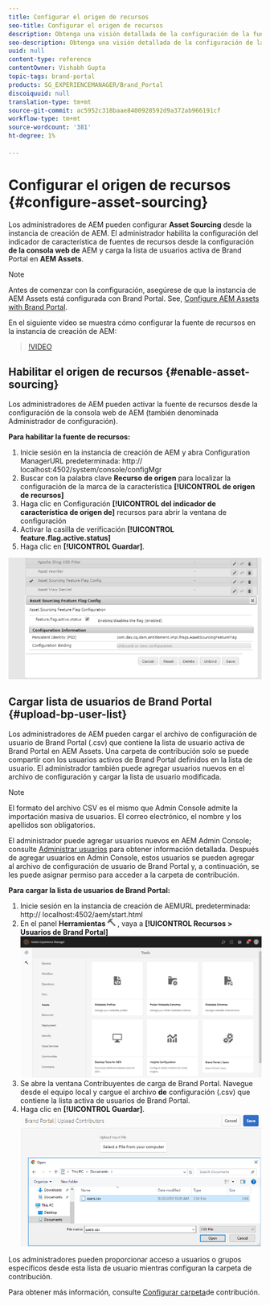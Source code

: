 ```yaml
---
title: Configurar el origen de recursos
seo-title: Configurar el origen de recursos
description: Obtenga una visión detallada de la configuración de la función de abastecimiento de recursos en AEM Assets.
seo-description: Obtenga una visión detallada de la configuración de la función de abastecimiento de recursos en AEM Assets.
uuid: null
content-type: reference
contentOwner: Vishabh Gupta
topic-tags: brand-portal
products: SG_EXPERIENCEMANAGER/Brand_Portal
discoiquuid: null
translation-type: tm+mt
source-git-commit: ac5952c318baae8400928592d9a372ab966191cf
workflow-type: tm+mt
source-wordcount: '381'
ht-degree: 1%

---
```



# Configurar el origen de recursos {#configure-asset-sourcing}

Los administradores de AEM pueden configurar **Asset Sourcing** desde la instancia de creación de AEM. El administrador habilita la configuración del indicador de característica de fuentes de recursos desde la configuración **de la consola web de** AEM y carga la lista de usuarios activa de Brand Portal en **AEM Assets**.

>[!NOTE]
>
>Antes de comenzar con la configuración, asegúrese de que la instancia de AEM Assets está configurada con Brand Portal. See, [Configure AEM Assets with Brand Portal](../using/configure-aem-assets-with-brand-portal.md).



En el siguiente vídeo se muestra cómo configurar la fuente de recursos en la instancia de creación de AEM:

>[!VIDEO](https://video.tv.adobe.com/v/29771)

## Habilitar el origen de recursos {#enable-asset-sourcing}

Los administradores de AEM pueden activar la fuente de recursos desde la configuración de la consola web de AEM (también denominada Administrador de configuración).

**Para habilitar la fuente de recursos:**
1. Inicie sesión en la instancia de creación de AEM y abra Configuration ManagerURL predeterminada: http:// localhost:4502/system/console/configMgr
1. Buscar con la palabra clave **Recurso de origen** para localizar la configuración de la marca de la característica **[!UICONTROL de origen de recursos]**
1. Haga clic en Configuración **[!UICONTROL del indicador de característica de origen de]** recursos para abrir la ventana de configuración
1. Activar la casilla de verificación **[!UICONTROL feature.flag.active.status]**
1. Haga clic en **[!UICONTROL Guardar]**.

![](assets/enable-asset-sourcing.png)

## Cargar lista de usuarios de Brand Portal {#upload-bp-user-list}

Los administradores de AEM pueden cargar el archivo de configuración de usuario de Brand Portal (.csv) que contiene la lista de usuario activa de Brand Portal en AEM Assets. Una carpeta de contribución solo se puede compartir con los usuarios activos de Brand Portal definidos en la lista de usuario. El administrador también puede agregar usuarios nuevos en el archivo de configuración y cargar la lista de usuario modificada.

>[!NOTE]
>
>El formato del archivo CSV es el mismo que Admin Console admite la importación masiva de usuarios. El correo electrónico, el nombre y los apellidos son obligatorios.


El administrador puede agregar usuarios nuevos en AEM Admin Console; consulte [Administrar usuarios](brand-portal-adding-users.md) para obtener información detallada. Después de agregar usuarios en Admin Console, estos usuarios se pueden agregar al archivo de configuración de usuario de Brand Portal y, a continuación, se les puede asignar permiso para acceder a la carpeta de contribución.

**Para cargar la lista de usuarios de Brand Portal:**
1. Inicie sesión en la instancia de creación de AEMURL predeterminada: http:// localhost:4502/aem/start.html
1. En el panel **Herramientas** ![](assets/tools.png) , vaya a **[!UICONTROL Recursos > Usuarios de Brand Portal]**
   ![](assets/upload-user-list1.png)
1. Se abre la ventana Contribuyentes de carga de Brand Portal.
Navegue desde el equipo local y cargue el archivo **de** configuración (.csv) que contiene la lista activa de usuarios de Brand Portal.
1. Haga clic en **[!UICONTROL Guardar]**.
   ![](assets/upload-user-list2.png)


Los administradores pueden proporcionar acceso a usuarios o grupos específicos desde esta lista de usuario mientras configuran la carpeta de contribución.

Para obtener más información, consulte [Configurar carpeta](brand-portal-contribution-folder.md)de contribución.

